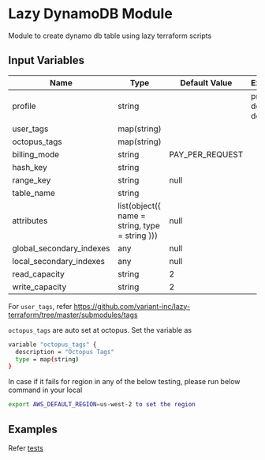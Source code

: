 # Lazy DynamoDB Module

Module to create dynamo db table using lazy terraform scripts

## Input Variables


| Name                     | Type                                           | Default Value   | Example           |
| ------------------------ | ---------------------------------------------- | --------------- | ----------------- |
| profile                  | string                                         |                 | prod, devops, dev |
| user_tags                | map(string)                                    |                 |                   |
| octopus_tags             | map(string)                                    |                 |                   |
| billing_mode             | string                                         | PAY_PER_REQUEST |                   |
| hash_key                 | string                                         |                 |                   |
| range_key                | string                                         | null            |                   |
| table_name               | string                                         |                 |                   |
| attributes               | list(object({ name = string, type = string })) | null            |                   |
| global_secondary_indexes | any                                            | null            |                   |
| local_secondary_indexes  | any                                            | null            |                   |
| read_capacity            | string                                         | 2               |                   |
| write_capacity           | string                                         | 2               |                   |

For `user_tags`, refer <https://github.com/variant-inc/lazy-terraform/tree/master/submodules/tags>

`octopus_tags` are auto set at octopus. Set the variable as

```bash
variable "octopus_tags" {
  description = "Octopus Tags"
  type = map(string)
}
```

In case if it fails for region in any of the below testing, please run below command in your local

```bash
export AWS_DEFAULT_REGION=us-west-2 to set the region
```

## Examples

Refer [tests](./tests/main.tf)
